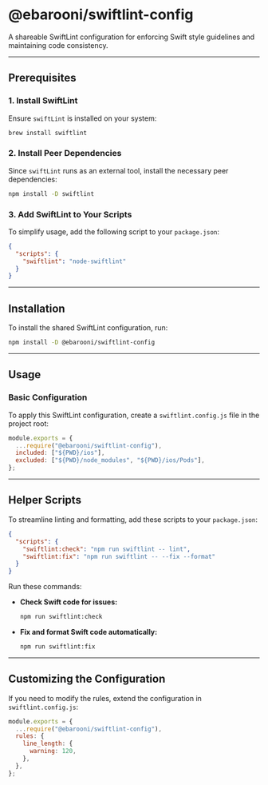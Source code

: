 # @ebarooni/swiftlint-config

A shareable SwiftLint configuration for enforcing Swift style guidelines and maintaining code consistency.

---

## Prerequisites

### 1. Install SwiftLint

Ensure `swiftLint` is installed on your system:

```sh
brew install swiftlint
```

### 2. Install Peer Dependencies

Since `swiftLint` runs as an external tool, install the necessary peer dependencies:

```sh
npm install -D swiftlint
```

### 3. Add SwiftLint to Your Scripts

To simplify usage, add the following script to your `package.json`:

```json
{
  "scripts": {
    "swiftlint": "node-swiftlint"
  }
}
```

---

## Installation

To install the shared SwiftLint configuration, run:

```sh
npm install -D @ebarooni/swiftlint-config
```

---

## Usage

### Basic Configuration

To apply this SwiftLint configuration, create a `swiftlint.config.js` file in the project root:

```js
module.exports = {
  ...require("@ebarooni/swiftlint-config"),
  included: ["${PWD}/ios"],
  excluded: ["${PWD}/node_modules", "${PWD}/ios/Pods"],
};
```

---

## Helper Scripts

To streamline linting and formatting, add these scripts to your `package.json`:

```json
{
  "scripts": {
    "swiftlint:check": "npm run swiftlint -- lint",
    "swiftlint:fix": "npm run swiftlint -- --fix --format"
  }
}
```

Run these commands:

- **Check Swift code for issues:**
  ```sh
  npm run swiftlint:check
  ```
- **Fix and format Swift code automatically:**
  ```sh
  npm run swiftlint:fix
  ```

---

## Customizing the Configuration

If you need to modify the rules, extend the configuration in `swiftlint.config.js`:

```js
module.exports = {
  ...require("@ebarooni/swiftlint-config"),
  rules: {
    line_length: {
      warning: 120,
    },
  },
};
```
